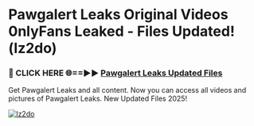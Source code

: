 # Pawgalert Leaks Original Videos 0nlyFans Leaked - Files Updated! (lz2do)

<h3>🔴 CLICK HERE 🌐==►► <a href="https://tinyurl.com/ehrbuxhb" rel="nofollow">Pawgalert Leaks Updated Files</a></h3>

Get Pawgalert Leaks and all content. Now you can access all videos and pictures of Pawgalert Leaks. New Updated Files 2025!

[![lz2do](https://i.imgur.com/lVYEuWS.gif)](https://tinyurl.com/ehrbuxhb)
